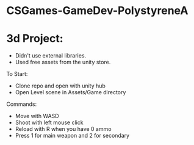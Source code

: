 ﻿# CSGames-GameDev-PolystyreneA
# 3d Project:
- Didn't use external libraries.
- Used free assets from the unity store.

To Start:
- Clone repo and open with unity hub
- Open Level scene in Assets/Game directory

Commands:
- Move with WASD
- Shoot with left mouse click
- Reload with R when you have 0 ammo
- Press 1 for main weapon and 2 for secondary

